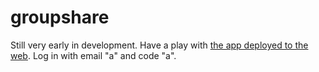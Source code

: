 # groupshare

Still very early in development. Have a play with [the app deployed to the web](https://dave.github.io/groupshare/). Log in with email "a" and code "a".